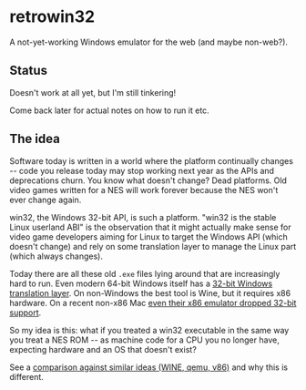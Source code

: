 # retrowin32

A not-yet-working Windows emulator for the web (and maybe non-web?).

## Status

Doesn't work at all yet, but I'm still tinkering!

Come back later for actual notes on how to run it etc.

## The idea

Software today is written in a world where the platform continually changes --
code you release today may stop working next year as the APIs and deprecations
churn. You know what doesn't change? Dead platforms. Old video games written for
a NES will work forever because the NES won't ever change again.

win32, the Windows 32-bit API, is such a platform. "win32 is the stable Linux
userland ABI" is the observation that it might actually make sense for video
game developers aiming for Linux to target the Windows API (which doesn't
change) and rely on some translation layer to manage the Linux part (which
always changes).

Today there are all these old `.exe` files lying around that are increasingly
hard to run. Even modern 64-bit Windows itself has a
[32-bit Windows translation layer](https://en.wikipedia.org/wiki/WoW64). On
non-Windows the best tool is Wine, but it requires x86 hardware. On a recent
non-x86 Mac
[even their x86 emulator dropped 32-bit support](<https://en.wikipedia.org/wiki/Rosetta_(software)>).

So my idea is this: what if you treated a win32 executable in the same way you
treat a NES ROM -- as machine code for a CPU you no longer have, expecting
hardware and an OS that doesn't exist?

See a [comparison against similar ideas (WINE, qemu, v86)](doc/comparison.md)
and why this is different.

